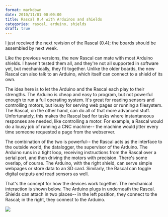```yaml
---
format: markdown
date: 2010/11/01 00:00:00
title: Rascal 0.4 with Arduinos and shields
categories: rascal, arduino, shields
draft: true
---
```


I just received the next revision of the Rascal (0.4); the boards should be assembled by next week.

Like the previous versions, the new Rascal can mate with most Arduino shields. I haven't tested them all, and they're not all supported in software yet, but mechanically, they fit together. Unlike the older boards, the new Rascal can also talk to an Arduino, which itself can connect to a shield of its own.

The idea here is to let the Arduino and the Rascal each play to their strengths. The Arduino is cheap and easy to program, but not powerful enough to run a full operating system. It's great for reading sensors and controlling motors, but lousy for serving web pages or running a filesystem. The Rascal, on the other hand, can do all of that more advanced stuff. Unfortunately, this makes the Rascal bad for tasks where instantaneous responses are needed, like controlling a motor. For example, a Rascal would do a lousy job of running a CNC machine-- the machine would jitter every time someone requested a page from the webserver.

The combination of the two is powerful-- the Rascal acts as the interface to the outside world, the datalogger, the supervisor of the Arduino. The Arduino runs in a tight loop, receiving instructions from the Rascal over a serial port, and then driving the motors with precision. There's some overlap, of course. The Arduino, with the right shield, can serve simple webpages or store data to an SD card. Similarly, the Rascal can toggle digital outputs and read sensors as well.

That's the concept for how the devices work together. The mechanical interaction is shown below. The Arduino plugs in underneath the Rascal. Shields can attach in two places-- in the left position, they connect to the Rascal; in the right, they connect to the Arduino.

<img src="http://rascalmicro.com/img/rascal-0.4-arduino-shield-diagram.png">